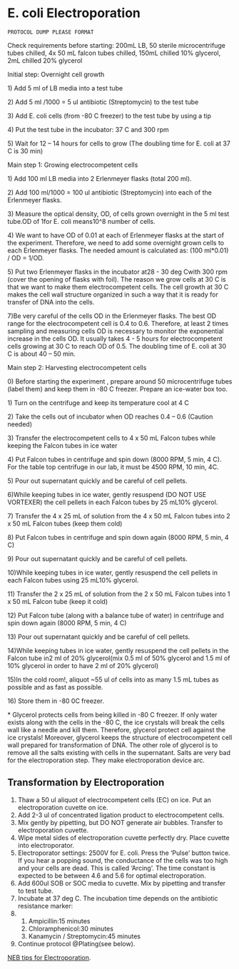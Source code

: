 # E. coli Electroporation

`PROTOCOL DUMP PLEASE FORMAT`

Check requirements before starting: 200mL LB, 50 sterile microcentrifuge tubes chilled, 4x 50 mL falcon tubes chilled, 150mL chilled 10% glycerol, 2mL chilled 20% glycerol

Initial step: Overnight cell growth

1\) Add 5 ml of LB media into a test tube

2\) Add 5 ml /1000 = 5 ul antibiotic \(Streptomycin\) to the test tube

3\) Add E. coli cells \(from -80 ­­­C freezer\) to the test tube by using a tip

4\) Put the test tube in the incubator: 37 C and 300 rpm

5\) Wait for 12 – 14 hours for cells to grow \(The doubling time for E. coli at 37 C is 30 min\)

Main step 1: Growing electrocompetent cells

1\) Add 100 ml LB media into 2 Erlenmeyer flasks \(total 200 ml\).

2\) Add 100 ml/1000 = 100 ul antibiotic \(Streptomycin\) into each of the Erlenmeyer flasks.

3\) Measure the optical density, OD, of cells grown overnight in the 5 ml test tube.OD of 1for E. coli means10^8 number of cells.

4\) We want to have OD of 0.01 at each of Erlenmeyer flasks at the start of the experiment. Therefore, we need to add some overnight grown cells to each Erlenmeyer flasks. The needed amount is calculated as: \(100 ml\*0.01\) / OD = 1/OD.

5\) Put two Erlenmeyer flasks in the incubator at28 - 30 deg Cwith 300 rpm \(cover the opening of flasks with foil\). The reason we grow cells at 30 C is that we want to make them electrocompetent cells. The cell growth at 30 C makes the cell wall structure organized in such a way that it is ready for transfer of DNA into the cells.

7\)Be very careful of the cells OD in the Erlenmeyer flasks. The best OD range for the electrocompetent cell is 0.4 to 0.6. Therefore, at least 2 times sampling and measuring cells OD is necessary to monitor the exponential increase in the cells OD. It usually takes 4 - 5 hours for electrocompetent cells growing at 30 C to reach OD of 0.5. The doubling time of E. coli at 30 C is about 40 – 50 min.

Main step 2: Harvesting electrocompetent cells

0\) Before starting the experiment , prepare around 50 microcentrifuge tubes \(label them\) and keep them in -80 C freezer. Prepare an ice-water box too.

1\) Turn on the centrifuge and keep its temperature cool at 4 C

2\) Take the cells out of incubator when OD reaches 0.4 – 0.6 \(Caution needed\)

3\) Transfer the electrocompetent cells to 4 x 50 mL Falcon tubes while keeping the Falcon tubes in ice water

4\) Put Falcon tubes in centrifuge and spin down \(8000 RPM, 5 min, 4 C\). For the table top centrifuge in our lab, it must be 4500 RPM, 10 min, 4C.

5\) Pour out supernatant quickly and be careful of cell pellets.

6\)While keeping tubes in ice water, gently resuspend \(DO NOT USE VORTEXER\) the cell pellets in each Falcon tubes by 25 mL10% glycerol.

7\) Transfer the 4 x 25 mL of solution from the 4 x 50 mL Falcon tubes into 2 x 50 mL Falcon tubes \(keep them cold\)

8\) Put Falcon tubes in centrifuge and spin down again \(8000 RPM, 5 min, 4 C\)

9\) Pour out supernatant quickly and be careful of cell pellets.

10\)While keeping tubes in ice water, gently resuspend the cell pellets in each Falcon tubes using 25 mL10% glycerol.

11\) Transfer the 2 x 25 mL of solution from the 2 x 50 mL Falcon tubes into 1 x 50 mL Falcon tube \(keep it cold\)

12\) Put Falcon tube \(along with a balance tube of water\) in centrifuge and spin down again \(8000 RPM, 5 min, 4 C\)

13\) Pour out supernatant quickly and be careful of cell pellets.

14\)While keeping tubes in ice water, gently resuspend the cell pellets in the Falcon tube in2 ml of 20% glycerol\(mix 0.5 ml of 50% glycerol and 1.5 ml of 10% glycerol in order to have 2 ml of 20% glycerol\)

15\)In the cold room!, aliquot ~55 ul of cells into as many 1.5 mL tubes as possible and as fast as possible.

16\) Store them in -80 0C freezer.

\* Glycerol protects cells from being killed in -80 C freezer. If only water exists along with the cells in the -80 C, the ice crystals will break the cells wall like a needle and kill them. Therefore, glycerol protect cell against the ice crystals! Moreover, glycerol keeps the structure of electrocompetent cell wall prepared for transformation of DNA. The other role of glycerol is to remove all the salts existing with cells in the supernatant. Salts are very bad for the electroporation step. They make electroporation device arc.

## Transformation by Electroporation

1. Thaw a 50 ul aliquot of electrocompetent cells \(EC\) on ice. Put an electroporation cuvette on ice.
2. Add 2-3 ul of concentrated ligation product to electrocompetent cells.
3. Mix gently by pipetting, but DO NOT generate air bubbles. Transfer to electroporation cuvette.
4. Wipe metal sides of electroporation cuvette perfectly dry. Place cuvette into electroporator.
5. Electroporator settings: 2500V for E. coli. Press the ‘Pulse’ button twice. If you hear a popping sound, the conductance of the cells was too high and your cells are dead. This is called ‘Arcing’. The time constant is expected to be between 4.6 and 5.6 for optimal electroporation.
6. Add 600ul SOB or SOC media to cuvette. Mix by pipetting and transfer to test tube.
7. Incubate at 37 deg C. The incubation time depends on the antibiotic resistance marker:
8. 1. Ampicillin:15 minutes
   2. Chloramphenicol:30 minutes
   3. Kanamycin / Streptomycin:45 minutes
9. Continue protocol @Plating\(see below\).

[NEB tips for Electroporation](https://www.neb.com/tools-and-resources/usage-guidelines/electroporation-tips).

